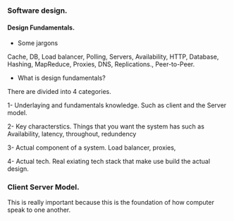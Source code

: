 ### Software design.


#### Design Fundamentals.

- Some jargons

Cache, DB, Load balancer, Polling, Servers, Availability, HTTP, Database, Hashing, MapReduce, Proxies, DNS, Replications., Peer-to-Peer.


- What is design fundamentals?

There are divided into 4 categories.

1- Underlaying and fundamentals knowledge. Such as client and the Server model.


2- Key characterstics. Things that you want the system has such as Availability, latency, throughout, redundency


3- Actual component of a system. Load balancer, proxies,


4- Actual tech. Real exiating tech stack that make use build the actual design.


### Client Server Model.

This is really important because this is the foundation of how computer speak to one another.
